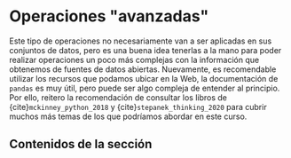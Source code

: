 # Operaciones "avanzadas"

Este tipo de operaciones no necesariamente van a ser aplicadas en sus conjuntos de datos, pero es una buena idea tenerlas a la mano para poder realizar operaciones un poco más complejas con la información que obtenemos de fuentes de datos abiertas. Nuevamente, es recomendable utilizar los recursos que podamos ubicar en la Web, la documentación de `pandas` es muy útil, pero puede ser algo compleja de entender al principio. Por ello, reitero la recomendación de consultar los libros de {cite}`mckinney_python_2018` y {cite}`stepanek_thinking_2020` para cubrir muchos más temas de los que podríamos abordar en este curso.

## Contenidos de la sección

```{tableofcontents}
```
